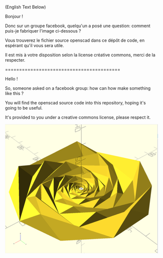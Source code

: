 (English Text Below)

Bonjour !

Donc sur un groupe facebook, quelqu'un a posé une question: comment puis-je fabriquer l'image ci-dessous ?

Vous trouverez le fichier source openscad dans ce dépôt de code, en espérant qu'il vous sera utile.

Il est mis à votre disposition selon la license créative commons, merci de la respecter.

=========================================

Hello !

So, someone asked on a facebook group: how can how make something like this ?

You will find the openscad source code into this repository, hoping it's going to be useful.

It's provided to you under a creative commons license, please respect it.

![penta rose](./OpenScad_penta-rose.png "Penta Rose rendue par Openscad")
